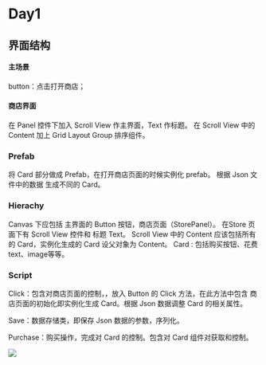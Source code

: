 # Day1 


## 界面结构
#### 主场景
button：点击打开商店；

#### 商店界面
在 Panel 控件下加入 Scroll View 作主界面，Text 作标题。
在 Scroll View 中的 Content 加上 Grid Layout Group 排序组件。

### Prefab
将 Card 部分做成 Prefab，在打开商店页面的时候实例化 prefab。
根据 Json 文件中的数据 生成不同的 Card。

### Hierachy
Canvas 下应包括 主界面的 Button 按钮，商店页面（StorePanel）。
在Store 页面下有 Scroll View 控件和 标题 Text。
Scroll View 中的 Content 应该包括所有的 Card，实例化生成的 Card 设父对象为 Content。
Card : 包括购买按钮、花费 text、image等等。

### Script
Click：包含对商店页面的控制，，放入 Button 的 Click 方法，在此方法中包含 商店页面的初始化即实例化生成 Card。根据 Json 数据调整 Card 的相关属性。

Save：数据存储类，即保存 Json 数据的参数，序列化。

Purchase：购买操作，完成对 Card 的控制。包含对 Card 组件对获取和控制。

![](Pictures/Day1.jpg)